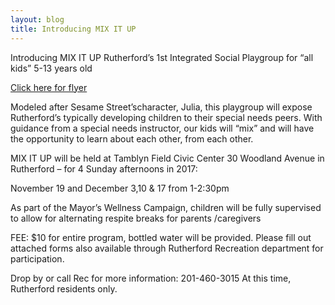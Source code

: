 ```yaml
---
layout: blog
title: Introducing MIX IT UP
---
```

Introducing MIX IT UP
Rutherford’s 1st Integrated Social Playgroup for “all kids” 5-13 years old

[Click here for flyer](https://storage.googleapis.com/static.rutherford-nj.com/recreation/MIx%20it%20up.FINAL.pdf)

Modeled after Sesame Street’scharacter, Julia, this playgroup will expose Rutherford’s typically
developing children to their special needs peers. With guidance from a special needs instructor, our kids will
“mix” and will have the opportunity to learn about each other, from each other.

MIX IT UP will be held at Tamblyn Field Civic Center
30 Woodland Avenue in Rutherford – for 4 Sunday afternoons in 2017:

November 19 and December 3,10 & 17 from 1-2:30pm

As part of the Mayor’s Wellness Campaign, children will be fully
supervised to allow for alternating respite breaks for parents /caregivers

FEE: $10 for entire program, bottled water will be provided. Please fill out attached forms
also available through Rutherford Recreation department for participation.

Drop by or call Rec for more information: 201-460-3015 At this time, Rutherford residents only.

